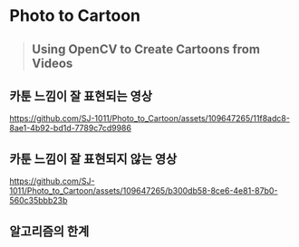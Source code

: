 # Photo to Cartoon
> ## Using OpenCV to Create Cartoons from Videos


## 카툰 느낌이 잘 표현되는 영상



https://github.com/SJ-1011/Photo_to_Cartoon/assets/109647265/11f8adc8-8ae1-4b92-bd1d-7789c7cd9986



## 카툰 느낌이 잘 표현되지 않는 영상




https://github.com/SJ-1011/Photo_to_Cartoon/assets/109647265/b300db58-8ce6-4e81-87b0-560c35bbb23b



## 알고리즘의 한계
